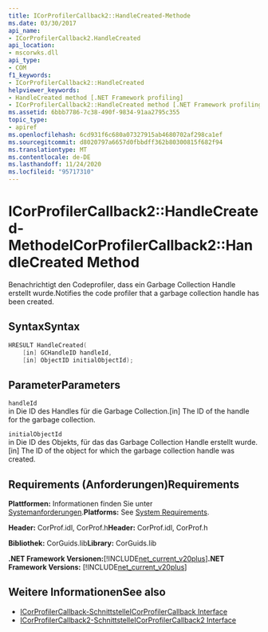 ```yaml
---
title: ICorProfilerCallback2::HandleCreated-Methode
ms.date: 03/30/2017
api_name:
- ICorProfilerCallback2.HandleCreated
api_location:
- mscorwks.dll
api_type:
- COM
f1_keywords:
- ICorProfilerCallback2::HandleCreated
helpviewer_keywords:
- HandleCreated method [.NET Framework profiling]
- ICorProfilerCallback2::HandleCreated method [.NET Framework profiling]
ms.assetid: 6bbb7786-7c38-490f-9834-91aa2795c355
topic_type:
- apiref
ms.openlocfilehash: 6cd931f6c680a07327915ab4680702af298ca1ef
ms.sourcegitcommit: d8020797a6657d0fbbdff362b80300815f682f94
ms.translationtype: MT
ms.contentlocale: de-DE
ms.lasthandoff: 11/24/2020
ms.locfileid: "95717310"
---
```

# <a name="icorprofilercallback2handlecreated-method"></a><span data-ttu-id="01956-102">ICorProfilerCallback2::HandleCreated-Methode</span><span class="sxs-lookup"><span data-stu-id="01956-102">ICorProfilerCallback2::HandleCreated Method</span></span>

<span data-ttu-id="01956-103">Benachrichtigt den Codeprofiler, dass ein Garbage Collection Handle erstellt wurde.</span><span class="sxs-lookup"><span data-stu-id="01956-103">Notifies the code profiler that a garbage collection handle has been created.</span></span>  
  
## <a name="syntax"></a><span data-ttu-id="01956-104">Syntax</span><span class="sxs-lookup"><span data-stu-id="01956-104">Syntax</span></span>  
  
```cpp  
HRESULT HandleCreated(  
    [in] GCHandleID handleId,  
    [in] ObjectID initialObjectId);  
```  
  
## <a name="parameters"></a><span data-ttu-id="01956-105">Parameter</span><span class="sxs-lookup"><span data-stu-id="01956-105">Parameters</span></span>  

 `handleId`  
 <span data-ttu-id="01956-106">in Die ID des Handles für die Garbage Collection.</span><span class="sxs-lookup"><span data-stu-id="01956-106">[in] The ID of the handle for the garbage collection.</span></span>  
  
 `initialObjectId`  
 <span data-ttu-id="01956-107">in Die ID des Objekts, für das das Garbage Collection Handle erstellt wurde.</span><span class="sxs-lookup"><span data-stu-id="01956-107">[in] The ID of the object for which the garbage collection handle was created.</span></span>  
  
## <a name="requirements"></a><span data-ttu-id="01956-108">Requirements (Anforderungen)</span><span class="sxs-lookup"><span data-stu-id="01956-108">Requirements</span></span>  

 <span data-ttu-id="01956-109">**Plattformen:** Informationen finden Sie unter [Systemanforderungen](../../get-started/system-requirements.md).</span><span class="sxs-lookup"><span data-stu-id="01956-109">**Platforms:** See [System Requirements](../../get-started/system-requirements.md).</span></span>  
  
 <span data-ttu-id="01956-110">**Header:** CorProf.idl, CorProf.h</span><span class="sxs-lookup"><span data-stu-id="01956-110">**Header:** CorProf.idl, CorProf.h</span></span>  
  
 <span data-ttu-id="01956-111">**Bibliothek:** CorGuids.lib</span><span class="sxs-lookup"><span data-stu-id="01956-111">**Library:** CorGuids.lib</span></span>  
  
 <span data-ttu-id="01956-112">**.NET Framework Versionen:**[!INCLUDE[net_current_v20plus](../../../../includes/net-current-v20plus-md.md)]</span><span class="sxs-lookup"><span data-stu-id="01956-112">**.NET Framework Versions:** [!INCLUDE[net_current_v20plus](../../../../includes/net-current-v20plus-md.md)]</span></span>  
  
## <a name="see-also"></a><span data-ttu-id="01956-113">Weitere Informationen</span><span class="sxs-lookup"><span data-stu-id="01956-113">See also</span></span>

- [<span data-ttu-id="01956-114">ICorProfilerCallback-Schnittstelle</span><span class="sxs-lookup"><span data-stu-id="01956-114">ICorProfilerCallback Interface</span></span>](icorprofilercallback-interface.md)
- [<span data-ttu-id="01956-115">ICorProfilerCallback2-Schnittstelle</span><span class="sxs-lookup"><span data-stu-id="01956-115">ICorProfilerCallback2 Interface</span></span>](icorprofilercallback2-interface.md)
